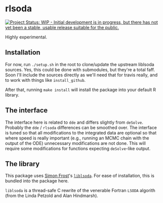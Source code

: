 # rlsoda

[![Project Status: WIP - Initial development is in progress, but there has not yet been a stable, usable release suitable for the public.](http://www.repostatus.org/badges/latest/wip.svg)](http://www.repostatus.org/#wip)

Highly experimental.

## Installation

For now, run `./setup.sh` in the root to clone/update the upstream liblsoda sources.  Yes, this could be done with submodules, but they're a total faff.  Soon I'll include the sources directly as we'll need that for travis really, and to work with things like `install_github`.

After that, running `make install` will install the package into your default R library.

## The interface

The interface here is related to `dde` and differs slightly from `deSolve`.  Probably the `dde` / `rlsoda` differences can be smoothed over.  The interface is tuned so that all modifications to the integrated data are optional so that where speed is really important (e.g., running an MCMC chain with the output of the ODE) unnecessary modifications are not done.  This will require some modifications for functions expecting `deSolve`-like output.

## The library

This package uses [Simon Frost](https://github.com/sdwfrost)'s [`liblsoda`](https://github.com/sdwfrost/liblsoda).  For ease of installation, this is bundled into the package here.

`liblsoda` is a thread-safe C rewrite of the venerable Fortran `LSODA` algorith (from the Linda Petzold and Alan Hindmarsh).
